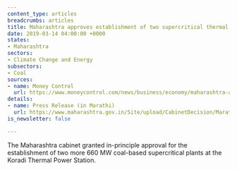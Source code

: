 ```yaml
---
content_type: articles
breadcrumbs: articles
title: Maharashtra approves establishment of two supercritical thermal power plants
date: 2019-03-14 04:00:00 +0000
states:
- Maharashtra
sectors:
- Climate Change and Energy
subsectors:
- Coal
sources:
- name: Money Control
  url: https://www.moneycontrol.com/news/business/economy/maharashtra-approves-660-mw-coal-based-units-at-koradi-power-station-3612231.html
details:
- name: Press Release (in Marathi)
  url: https://www.maharashtra.gov.in/Site/upload/CabinetDecision/Marathi/08-03-2019%20Cabinet%20Decision%20(Meeting%20No.216).pdf
is_newsletter: false

---
```

The Maharashtra cabinet granted in-principle approval for the establishment of two more 660 MW coal-based supercritical plants at the Koradi Thermal Power Station.
